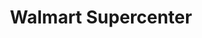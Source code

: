 ---
title: "Walmart Supercenter"
url: /tampa/walmart-supercenter-north-dale-mabry-highway-2/
shop: Supermarkt
---